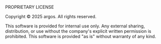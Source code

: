 PROPRIETARY LICENSE

Copyright © 2025 argos. All rights reserved.

This software is provided for internal use only.
Any external sharing, distribution, or use without the company's explicit written permission is prohibited.
This software is provided "as is" without warranty of any kind.
